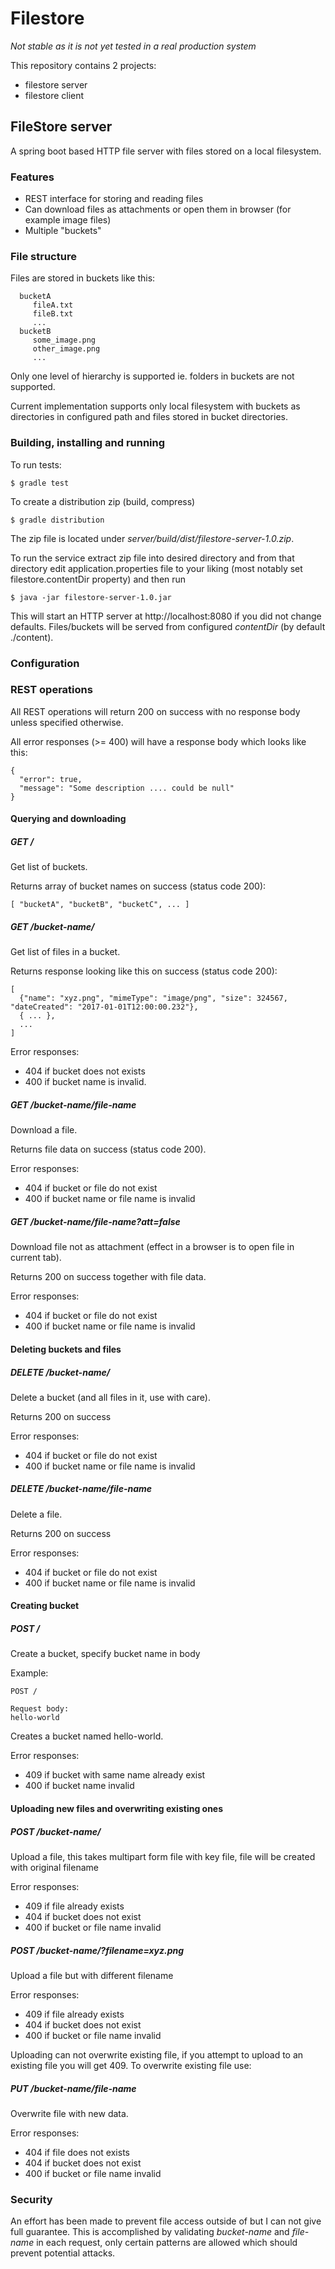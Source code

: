 # Filestore

_Not stable as it is not yet tested in a real production system_

This repository contains 2 projects:

* filestore server
* filestore client

## FileStore server

A spring boot based HTTP file server with files stored on a local filesystem.

### Features

* REST interface for storing and reading files
* Can download files as attachments or open them in browser (for example image files)
* Multiple "buckets"

### File structure

Files are stored in buckets like this:

```
  bucketA
     fileA.txt
     fileB.txt
     ...
  bucketB
     some_image.png
     other_image.png
     ...
```

Only one level of hierarchy is supported ie. folders in buckets are not supported.

Current implementation supports only local filesystem with buckets as directories in configured path and files stored in bucket directories.

### Building, installing and running

To run tests:
```
$ gradle test
```

To create a distribution zip (build, compress)
```
$ gradle distribution
```

The zip file is located under _server/build/dist/filestore-server-1.0.zip_. 

To run the service extract zip file into desired directory and from that directory edit application.properties file to your liking (most notably set filestore.contentDir property) and then run
```
$ java -jar filestore-server-1.0.jar
```

This will start an HTTP server at http://localhost:8080 if you did not change defaults. Files/buckets will be served from
configured _contentDir_ (by default ./content).


### Configuration

### REST operations

All REST operations will return 200 on success with no response body unless specified otherwise.

All error responses (>= 400) will have a response body which looks like this:

```
{
  "error": true,
  "message": "Some description .... could be null"
}
```

#### Querying and downloading

##### GET / 

Get list of buckets. 

Returns array of bucket names on success (status code 200):

```
[ "bucketA", "bucketB", "bucketC", ... ]
```

##### GET /bucket-name/

Get list of files in a bucket.

Returns response looking like this on success (status code 200):
```
[
  {"name": "xyz.png", "mimeType": "image/png", "size": 324567, "dateCreated": "2017-01-01T12:00:00.232"},
  { ... },
  ...
]
```

Error responses: 

* 404 if bucket does not exists
* 400 if bucket name is invalid.

##### GET /bucket-name/file-name

Download a file.

Returns file data on success (status code 200).

Error responses:

* 404 if bucket or file do not exist
* 400 if bucket name or file name is invalid

##### GET /bucket-name/file-name?att=false

Download file not as attachment (effect in a browser is to open file in current tab).

Returns 200 on success together with file data.

Error responses:

* 404 if bucket or file do not exist
* 400 if bucket name or file name is invalid

#### Deleting buckets and files
 
##### DELETE /bucket-name/

Delete a bucket (and all files in it, use with care).

Returns 200 on success

Error responses:

* 404 if bucket or file do not exist
* 400 if bucket name or file name is invalid

##### DELETE /bucket-name/file-name

Delete a file.

Returns 200 on success

Error responses:

* 404 if bucket or file do not exist
* 400 if bucket name or file name is invalid

#### Creating bucket

##### POST /

Create a bucket, specify bucket name in body

Example:

  ```
  POST /
  
  Request body:
  hello-world
  ```
  
Creates a bucket named hello-world.

Error responses:

* 409 if bucket with same name already exist
* 400 if bucket name invalid

#### Uploading new files and overwriting existing ones  

##### POST /bucket-name/

Upload a file, this takes multipart form file with key file, file will be created with original filename

Error responses:

* 409 if file already exists
* 404 if bucket does not exist
* 400 if bucket or file name invalid

##### POST /bucket-name/?filename=xyz.png

Upload a file but with different filename

Error responses:

* 409 if file already exists
* 404 if bucket does not exist
* 400 if bucket or file name invalid

Uploading can not overwrite existing file, if you attempt to upload to an existing file you will get 409. To overwrite existing file use:

##### PUT /bucket-name/file-name

Overwrite file with new data.

Error responses:

* 404 if file does not exists
* 404 if bucket does not exist
* 400 if bucket or file name invalid
  
### Security

An effort has been made to prevent file access outside of but I can not give full guarantee. This is accomplished by
validating _bucket-name_ and _file-name_ in each request, only certain patterns are allowed which should prevent
potential attacks.
